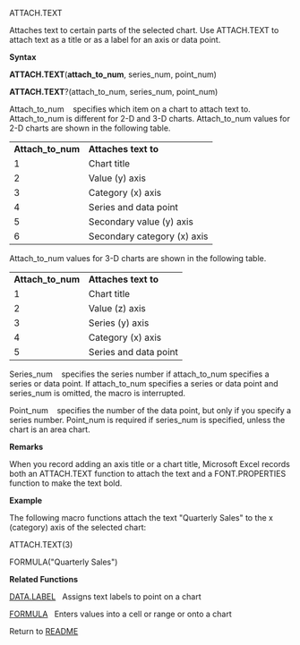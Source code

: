 ATTACH.TEXT

Attaches text to certain parts of the selected chart. Use ATTACH.TEXT to
attach text as a title or as a label for an axis or data point.

**Syntax**

**ATTACH.TEXT**(**attach\_to\_num**, series\_num, point\_num)

**ATTACH.TEXT**?(attach\_to\_num, series\_num, point\_num)

Attach\_to\_num&nbsp;&nbsp;&nbsp;&nbsp;specifies which item on a chart
to attach text to. Attach\_to\_num is different for 2-D and 3-D charts.
Attach\_to\_num values for 2-D charts are shown in the following table.

|                     |                             |
| ------------------- | --------------------------- |
| **Attach\_to\_num** | **Attaches text to**        |
| 1                   | Chart title                 |
| 2                   | Value (y) axis              |
| 3                   | Category (x) axis           |
| 4                   | Series and data point       |
| 5                   | Secondary value (y) axis    |
| 6                   | Secondary category (x) axis |

Attach\_to\_num values for 3-D charts are shown in the following table.

|                     |                       |
| ------------------- | --------------------- |
| **Attach\_to\_num** | **Attaches text to**  |
| 1                   | Chart title           |
| 2                   | Value (z) axis        |
| 3                   | Series (y) axis       |
| 4                   | Category (x) axis     |
| 5                   | Series and data point |

Series\_num&nbsp;&nbsp;&nbsp;&nbsp;specifies the series number if
attach\_to\_num specifies a series or data point. If attach\_to\_num
specifies a series or data point and series\_num is omitted, the macro
is interrupted.

Point\_num&nbsp;&nbsp;&nbsp;&nbsp;specifies the number of the data
point, but only if you specify a series number. Point\_num is required
if series\_num is specified, unless the chart is an area chart.

**Remarks**

When you record adding an axis title or a chart title, Microsoft Excel
records both an ATTACH.TEXT function to attach the text and a
FONT.PROPERTIES function to make the text bold.

**Example**

The following macro functions attach the text "Quarterly Sales" to the x
(category) axis of the selected chart:

ATTACH.TEXT(3)

FORMULA("Quarterly Sales")

**Related Functions**

[DATA.LABEL](DATA.LABEL.md)&nbsp;&nbsp;&nbsp;Assigns text labels to point on a chart

[FORMULA](FORMULA.md)&nbsp;&nbsp;&nbsp;Enters values into a cell or range or onto a
chart



Return to [README](README.md)

